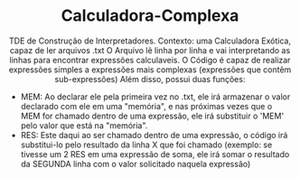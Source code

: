 <h1 align="center">Calculadora-Complexa</h1>
<p align="center">TDE de Construção de Interpretadores.
Contexto: uma Calculadora Exótica, capaz de ler arquivos .txt
O Arquivo lê linha por linha e vai interpretando as linhas para encontrar expressões calculaveis.
O Código é capaz de realizar expressões simples a expressões mais complexas (expressões que contêm sub-expressões)
Além disso, possui duas funções:</p>


* MEM: Ao declarar ele pela primeira vez no .txt, ele irá armazenar o valor declarado com ele em uma "memória", e nas próximas vezes que o MEM for chamado dentro de uma expressão, ele irá substituir o 'MEM' pelo valor que está na "memória".
* RES: Este daqui ao ser chamado dentro de uma expressão, o código irá substitui-lo pelo resultado da linha X que foi chamado (exemplo: se tivesse um 2 RES em uma expressão de soma, ele irá somar o resultado da SEGUNDA linha com o valor solicitado naquela expressão)
